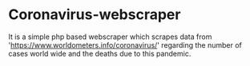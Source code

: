 # Coronavirus-webscraper
It is a simple php based webscraper which scrapes data from 'https://www.worldometers.info/coronavirus/' regarding the number of cases world wide and the deaths due to this pandemic.


